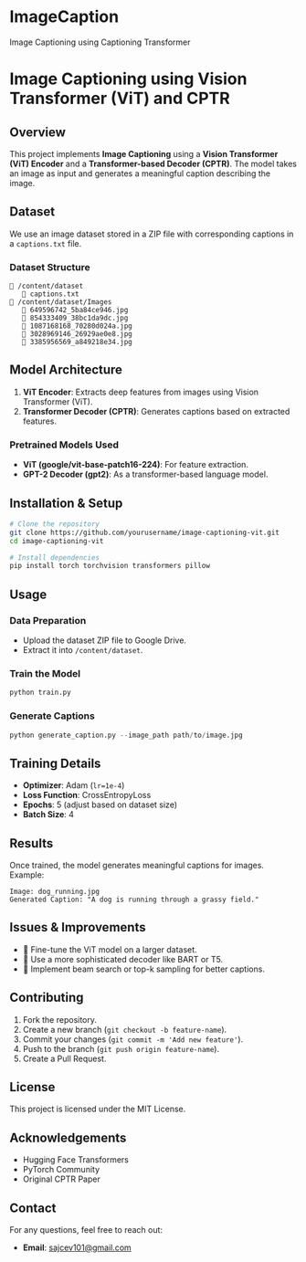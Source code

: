 # ImageCaption
Image Captioning using Captioning Transformer
# Image Captioning using Vision Transformer (ViT) and CPTR

## Overview
This project implements **Image Captioning** using a **Vision Transformer (ViT) Encoder** and a **Transformer-based Decoder (CPTR)**. The model takes an image as input and generates a meaningful caption describing the image.

## Dataset
We use an image dataset stored in a ZIP file with corresponding captions in a `captions.txt` file.

### **Dataset Structure**
```
📂 /content/dataset
   📄 captions.txt
📂 /content/dataset/Images
   📄 649596742_5ba84ce946.jpg
   📄 854333409_38bc1da9dc.jpg
   📄 1087168168_70280d024a.jpg
   📄 3028969146_26929ae0e8.jpg
   📄 3385956569_a849218e34.jpg
```

## Model Architecture
1. **ViT Encoder**: Extracts deep features from images using Vision Transformer (ViT).
2. **Transformer Decoder (CPTR)**: Generates captions based on extracted features.

### **Pretrained Models Used**
- **ViT (google/vit-base-patch16-224)**: For feature extraction.
- **GPT-2 Decoder (gpt2)**: As a transformer-based language model.

## Installation & Setup
```bash
# Clone the repository
git clone https://github.com/yourusername/image-captioning-vit.git
cd image-captioning-vit

# Install dependencies
pip install torch torchvision transformers pillow
```

## Usage
### **Data Preparation**
- Upload the dataset ZIP file to Google Drive.
- Extract it into `/content/dataset`.

### **Train the Model**
```python
python train.py
```

### **Generate Captions**
```python
python generate_caption.py --image_path path/to/image.jpg
```

## Training Details
- **Optimizer**: Adam (`lr=1e-4`)
- **Loss Function**: CrossEntropyLoss
- **Epochs**: 5 (adjust based on dataset size)
- **Batch Size**: 4

## Results
Once trained, the model generates meaningful captions for images. Example:
```
Image: dog_running.jpg
Generated Caption: "A dog is running through a grassy field."
```

## Issues & Improvements
- 🔹 Fine-tune the ViT model on a larger dataset.
- 🔹 Use a more sophisticated decoder like BART or T5.
- 🔹 Implement beam search or top-k sampling for better captions.

## Contributing
1. Fork the repository.
2. Create a new branch (`git checkout -b feature-name`).
3. Commit your changes (`git commit -m 'Add new feature'`).
4. Push to the branch (`git push origin feature-name`).
5. Create a Pull Request.

## License
This project is licensed under the MIT License.

## Acknowledgements
- Hugging Face Transformers
- PyTorch Community
- Original CPTR Paper

## Contact
For any questions, feel free to reach out:
- **Email**: sajcev101@gmail.com


